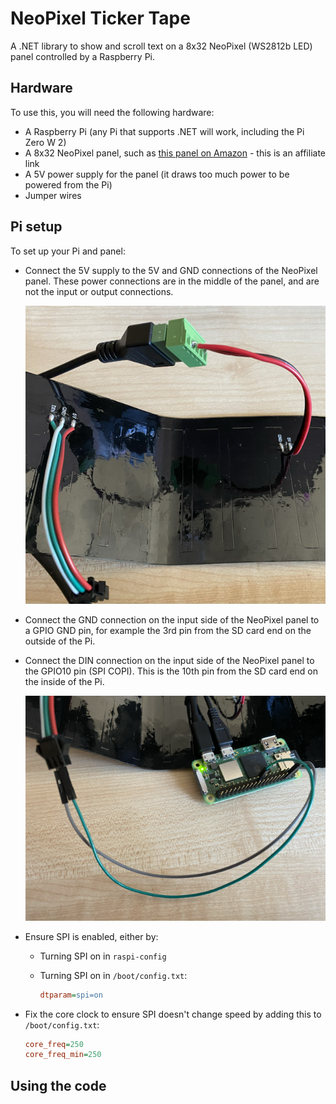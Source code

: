 # NeoPixel Ticker Tape

A .NET library to show and scroll text on a 8x32 NeoPixel (WS2812b LED) panel controlled by a Raspberry Pi.

## Hardware

To use this, you will need the following hardware:

* A Raspberry Pi (any Pi that supports .NET will work, including the Pi Zero W 2)
* A 8x32 NeoPixel panel, such as [this panel on Amazon](https://amzn.to/3sVjF7M) - this is an affiliate link
* A 5V power supply for the panel (it draws too much power to be powered from the Pi)
* Jumper wires

## Pi setup

To set up your Pi and panel:

* Connect the 5V supply to the 5V and GND connections of the NeoPixel panel. These power connections are in the middle of the panel, and are not the input or output connections.

    ![A 5v power supply connected to the power wires on the middle of the panel](./img/power-connection.png)

* Connect the GND connection on the input side of the NeoPixel panel to a GPIO GND pin, for example the 3rd pin from the SD card end on the outside of the Pi.

* Connect the DIN connection on the input side of the NeoPixel panel to the GPIO10 pin (SPI COPI). This is the 10th pin from the SD card end on the inside of the Pi.

    ![A Pi Zero 2 W connected to the input pins](./img/control-connection.png)

* Ensure SPI is enabled, either by:

  * Turning SPI on in `raspi-config`
  * Turning SPI on in `/boot/config.txt`:

    ```ini
    dtparam=spi=on
    ```

* Fix the core clock to ensure SPI doesn't change speed by adding this to `/boot/config.txt`:

    ```ini
    core_freq=250
    core_freq_min=250
    ```

## Using the code


